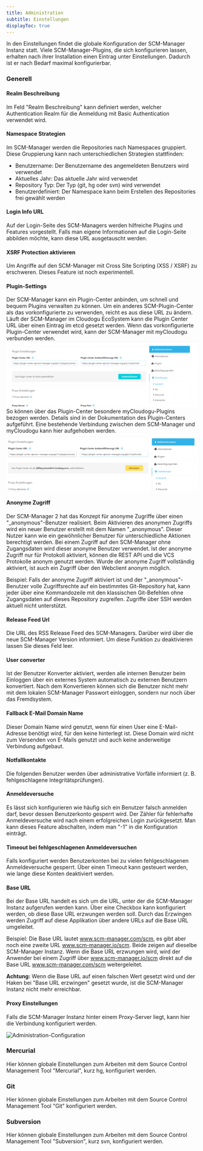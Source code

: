 ```yaml
---
title: Administration
subtitle: Einstellungen
displayToc: true
---
```

In den Einstellungen findet die globale Konfiguration der SCM-Manager Instanz statt. Viele SCM-Manager-Plugins, die sich konfigurieren lassen, erhalten nach ihrer Installation einen Eintrag unter Einstellungen. Dadurch ist er nach Bedarf maximal konfigurierbar.

### Generell
#### Realm Beschreibung
Im Feld "Realm Beschreibung" kann definiert werden, welcher Authentication Realm für die Anmeldung mit Basic Authentication verwendet wird. 

#### Namespace Strategien
Im SCM-Manager werden die Repositories nach Namespaces gruppiert. Diese Gruppierung kann nach unterschiedlichen Strategien stattfinden:

* Benutzername: Der Benutzername des angemeldeten Benutzers wird verwendet
* Aktuelles Jahr: Das aktuelle Jahr wird verwendet
* Repository Typ: Der Typ (git, hg oder svn) wird verwendet
* Benutzerdefiniert: Der Namespace kann beim Erstellen des Repositories frei gewählt werden

#### Login Info URL 
Auf der Login-Seite des SCM-Managers werden hilfreiche Plugins und Features vorgestellt. Falls man eigene Informationen auf die Login-Seite abbilden möchte, kann diese URL ausgetauscht werden.

#### XSRF Protection aktivieren 
Um Angriffe auf den SCM-Manager mit Cross Site Scripting (XSS / XSRF) zu erschweren. Dieses Feature ist noch experimentell.

#### Plugin-Settings 
Der SCM-Manager kann ein Plugin-Center anbinden, um schnell und bequem Plugins verwalten zu können. Um ein anderes SCM-Plugin-Center als das vorkonfigurierte zu verwenden, reicht es aus diese URL zu ändern. Läuft der SCM-Manager im Cloudogu EcoSystem kann die Plugin Center URL über einen Eintrag im etcd gesetzt werden.
Wenn das vorkonfigurierte Plugin-Center verwendet wird, kann der SCM-Manager mit myCloudogu verbunden werden. 
![Einstellungen, Plugin-Center nicht mit myCloudogu verbunden](assets/administration-settings-not-connected.png)
So können über das Plugin-Center besondere myCloudogu-Plugins bezogen werden. Details sind in der Dokumentation des Plugin-Centers aufgeführt. 
Eine bestehende Verbindung zwischen dem SCM-Manager und myCloudogu kann hier aufgehoben werden.
![Einstellungen, Plugin-Center mit myCloudogu verbunden, Button zum Lösen der Verbindung](assets/administration-settings-connected.png)

#### Anonyme Zugriff
Der SCM-Manager 2 hat das Konzept für anonyme Zugriffe über einen "_anonymous"-Benutzer realisiert. Beim Aktivieren des anonymen Zugriffs wird ein neuer Benutzer erstellt mit dem Namen  "_anonymous". Dieser Nutzer kann wie ein gewöhnlicher Benutzer für unterschiedliche Aktionen berechtigt werden. Bei einem Zugriff auf den SCM-Manager ohne Zugangsdaten wird dieser anonyme Benutzer verwendet.
Ist der anonyme Zugriff nur für Protokoll aktiviert, können die REST API und die VCS Protokolle anonym genutzt werden. Wurde der anonyme Zugriff vollständig aktiviert, ist auch ein Zugriff über den Webclient anonym möglich.

Beispiel: Falls der anonyme Zugriff aktiviert ist und der "_anonymous"-Benutzer volle Zugriffsrechte auf ein bestimmtes Git-Repository hat, kann jeder über eine Kommandozeile mit den klassischen Git-Befehlen ohne Zugangsdaten auf dieses Repository zugreifen. Zugriffe über SSH werden aktuell nicht unterstützt.

#### Release Feed Url
Die URL des RSS Release Feed des SCM-Managers. Darüber wird über die neue SCM-Manager Version informiert. Um diese Funktion zu deaktivieren lassen Sie dieses Feld leer.

#### User converter
Ist der Benutzer Konverter aktiviert, werden alle internen Benutzer beim Einloggen über ein externes System automatisch zu externen Benutzern konvertiert. Nach dem Konvertieren können sich die Benutzer nicht mehr mit dem lokalen SCM-Manager Passwort einloggen, sondern nur noch über das Fremdsystem.

#### Fallback E-Mail Domain Name
Dieser Domain Name wird genutzt, wenn für einen User eine E-Mail-Adresse benötigt wird, für den keine hinterlegt ist. Diese Domain wird nicht zum Versenden von E-Mails genutzt und auch keine anderweitige Verbindung aufgebaut.

#### Notfallkontakte
Die folgenden Benutzer werden über administrative Vorfälle informiert (z. B. fehlgeschlagene Integritätsprüfungen).

#### Anmeldeversuche
Es lässt sich konfigurieren wie häufig sich ein Benutzer falsch anmelden darf, bevor dessen Benutzerkonto gesperrt wird. Der Zähler für fehlerhafte Anmeldeversuche wird nach einem erfolgreichen Login zurückgesetzt. Man kann dieses Feature abschalten, indem man "-1" in die Konfiguration einträgt.

#### Timeout bei fehlgeschlagenen Anmeldeversuchen
Falls konfiguriert werden Benutzerkonten bei zu vielen fehlgeschlagenen Anmeldeversuche gesperrt. Über einen Timeout kann gesteuert werden, wie lange diese Konten deaktiviert werden.

#### Base URL
Bei der Base URL handelt es sich um die URL, unter der die SCM-Manager Instanz aufgerufen werden kann. Über eine Checkbox kann konfiguriert werden, ob diese Base URL erzwungen werden soll. Durch das Erzwingen werden Zugriff auf diese Applikation über andere URLs auf die Base URL umgeleitet.

Beispiel: Die Base URL lautet www.scm-manager.com/scm, es gibt aber noch eine zweite URL www.scm-manager.io/scm. Beide zeigen auf dieselbe SCM-Manager Instanz. Wenn die Base URL erzwungen wird, wird der Anwender bei einem Zugriff über www.scm-manager.io/scm direkt auf die Base URL www.scm-manager.com/scm weitergeleitet.

**Achtung:** Wenn die Base URL auf einen falschen Wert gesetzt wird und der Haken bei "Base URL erzwingen" gesetzt wurde, ist die SCM-Manager Instanz nicht mehr erreichbar.

#### Proxy Einstellungen
Falls die SCM-Manager Instanz hinter einem Proxy-Server liegt, kann hier die Verbindung konfiguriert werden.

![Administration-Configuration](assets/administration-settings-general.png)

### Mercurial
Hier können globale Einstellungen zum Arbeiten mit dem Source Control Management Tool "Mercurial", kurz hg, konfiguriert werden.

### Git
Hier können globale Einstellungen zum Arbeiten mit dem Source Control Management Tool "Git" konfiguriert werden.

### Subversion
Hier können globale Einstellungen zum Arbeiten mit dem Source Control Management Tool "Subversion", kurz svn, konfiguriert werden.
